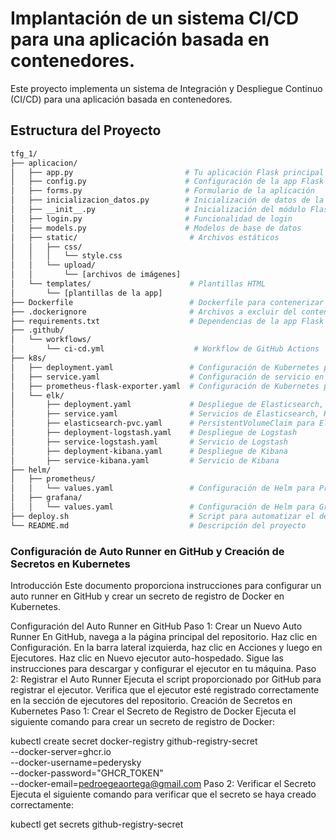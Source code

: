 # Implantación de un sistema CI/CD para una aplicación basada en contenedores.

Este proyecto implementa un sistema de Integración y Despliegue Continuo (CI/CD) para una aplicación basada en contenedores.

## Estructura del Proyecto

```bash
tfg_1/
├── aplicacion/
│   ├── app.py                         # Tu aplicación Flask principal
│   ├── config.py                      # Configuración de la app Flask
│   ├── forms.py                       # Formulario de la aplicación
│   ├── inicializacion_datos.py        # Inicialización de datos de la app
│   ├── __init__.py                    # Inicialización del módulo Flask
│   ├── login.py                       # Funcionalidad de login
│   ├── models.py                      # Modelos de base de datos
│   ├── static/                         # Archivos estáticos
│   │   ├── css/
│   │   │   └── style.css
│   │   └── upload/
│   │       └── [archivos de imágenes]
│   └── templates/                      # Plantillas HTML
│       └── [plantillas de la app]
├── Dockerfile                          # Dockerfile para contenerizar la app
├── .dockerignore                       # Archivos a excluir del contenedor Docker
├── requirements.txt                    # Dependencias de la app Flask
├── .github/
│   └── workflows/
│       └── ci-cd.yml                    # Workflow de GitHub Actions
├── k8s/
│   ├── deployment.yaml                 # Configuración de Kubernetes para desplegar la app
│   ├── service.yaml                    # Configuración de servicio en Kubernetes
│   ├── prometheus-flask-exporter.yaml  # Configuración de Kubernetes para el exporter de métricas Flask
│   └── elk/
│       ├── deployment.yaml             # Despliegue de Elasticsearch, Kibana y Logstash
│       ├── service.yaml                # Servicios de Elasticsearch, Kibana y Logstash
│       ├── elasticsearch-pvc.yaml      # PersistentVolumeClaim para Elasticsearch
│       ├── deployment-logstash.yaml    # Despliegue de Logstash
│       ├── service-logstash.yaml       # Servicio de Logstash
│       ├── deployment-kibana.yaml      # Despliegue de Kibana
│       ├── service-kibana.yaml         # Servicio de Kibana
├── helm/
│   ├── prometheus/
│   │   └── values.yaml                 # Configuración de Helm para Prometheus
│   ├── grafana/
│   │   └── values.yaml                 # Configuración de Helm para Grafana
├── deploy.sh                           # Script para automatizar el despliegue de la app y ELK
└── README.md                           # Descripción del proyecto

```
### Configuración de Auto Runner en GitHub y Creación de Secretos en Kubernetes
Introducción
Este documento proporciona instrucciones para configurar un auto runner en GitHub y crear un secreto de registro de Docker en Kubernetes.

Configuración del Auto Runner en GitHub
Paso 1: Crear un Nuevo Auto Runner
En GitHub, navega a la página principal del repositorio.
Haz clic en Configuración.
En la barra lateral izquierda, haz clic en Acciones y luego en Ejecutores.
Haz clic en Nuevo ejecutor auto-hospedado.
Sigue las instrucciones para descargar y configurar el ejecutor en tu máquina.
Paso 2: Registrar el Auto Runner
Ejecuta el script proporcionado por GitHub para registrar el ejecutor.
Verifica que el ejecutor esté registrado correctamente en la sección de ejecutores del repositorio.
Creación de Secretos en Kubernetes
Paso 1: Crear el Secreto de Registro de Docker
Ejecuta el siguiente comando para crear un secreto de registro de Docker:

kubectl create secret docker-registry github-registry-secret \
  --docker-server=ghcr.io \
  --docker-username=pederysky \
  --docker-password="GHCR_TOKEN" \
  --docker-email=pedroegeaortega@gmail.com
Paso 2: Verificar el Secreto
Ejecuta el siguiente comando para verificar que el secreto se haya creado correctamente:

kubectl get secrets github-registry-secret
